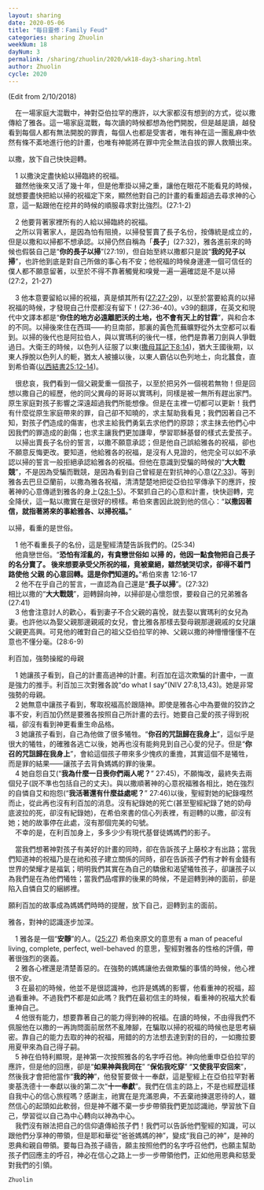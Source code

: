 ```yaml
---
layout: sharing
date: 2020-05-06
title: "每日靈修：Family Feud"
categories: sharing Zhuolin
weekNum: 18
dayNum: 3
permalink: /sharing/zhuolin/2020/wk18-day3-sharing.html
author: Zhuolin
cycle: 2020
---
```

(Edit from 2/10/2018)  
   
　在一場家庭大混戰中，神對亞伯拉罕的應許，以大家都沒有想到的方式，從以撒傳給了雅各。這一場家庭混戰，每次讀的時候都想為他們開脫，但是越是讀，越發看到每個人都有無法開脫的罪責，每個人也都是受害者，唯有神在這一團亂麻中依然有條不紊地進行他的計畫，也唯有神能將在罪中完全無法自拔的罪人救贖出來。  
   
以撒，放下自己快快迴轉。  
   
　1 以撒決定盡快給以掃臨終的祝福。  
　雖然他後來又活了幾十年，但是他牽掛以掃之重，讓他在眼花不能看見的時候，就想要盡快把給以掃的祝福定下來，顯然他對自己的計畫的看重超過去尋求神的心意，這一點跟他在挖井的時候的順服尋求對比強烈。(27:1-2)  
   
　2 他要背著家裡所有的人給以掃臨終的祝福。  
　之所以背著家人，是因為怕有阻撓，以掃發誓賣了長子名份，按傳統是成立的，但是以撒和以掃都不想承認。以掃仍然自稱為「**長子**」(27:32)，雅各進前來的時候也假裝自己是“**你的長子以掃**”(27:19)，但自始至終以撒都只是說“**我的兒子以掃**”，也許他到底是對自己所做的事心有不安；他祝福的時候身邊連一個可信任的僕人都不願意留著，以至於不得不靠著觸覺和嗅覺一遍一遍確認是不是以掃(27:2，21-27)  
   
　3 他本意要留給以掃的祝福，真是傾其所有([27:27-29](https://www.biblegateway.com/quicksearch/?quicksearch=創世記27.27-29&qs_version=CUVMPT))，以至於當要給真的以掃祝福的時候，才發現自己什麼都沒有留下！(27:36-40)。v39的翻譯，在英文和現代中文譯本都是“**你住的地方必遠離肥沃的土地，也不會有天上的甘霖**”，與和合本的不同。以掃後來住在西珥——約旦南部，那裏的黃色荒蕪曠野從外太空都可以看到。以掃的後代也是阿拉伯人，與以實瑪利的後代一樣，他們是靠著刀劍與人爭戰過日。大衛王的時候，以色列人征服了以東([撒母耳記下8:14](https://www.biblegateway.com/quicksearch/?quicksearch=撒母耳記下8%3A14&qs_version=CUVMPT))，猶大王國後期，以東人掙脫以色列人的軛，猶太人被擄以後，以東人霸佔以色列地土，向北蠶食，直到希伯崙([以西結書25:12-14](https://www.biblegateway.com/quicksearch/?quicksearch=以西結書25%3A12-14&qs_version=CUVMPT))。  
   
　很悲哀，我們看到一個父親愛重一個孩子，以至於把另外一個視若無物！但是回想以撒自己的經歷，他的同父異母的哥哥以實瑪利，同樣是被一無所有趕出家門。原生家庭對孩子影響之深遠超過我們所能想像。但是在主裡一切都可以更新！我們有什麼從原生家庭帶來的罪，自己卻不知曉的，求主幫助我看見；我們因著自己不知，對孩子們造成的傷害，也求主給我們勇氣去求他們的原諒；求主抹去他們心中因我們的罪造成的創傷；也求主讓我們更加謙卑，學習耶穌基督的樣式去愛孩子。  
　以掃出賣長子名份的誓言，以撒不願意承認；但是他自己誤給雅各的祝福，卻也不願意反悔更改。要知道，他給雅各的祝福，是沒有人見證的，他完全可以如不承認以掃的誓言一般拒絕承認給雅各的祝福。但他在意識到受騙的時候的“**大大戰競**”，不是因為受騙而戰競，是因為看到自己曾經是在對抗神的心意([27:33](https://www.biblegateway.com/quicksearch/?quicksearch=創世記27.33&qs_version=CUVMPT))。等到雅各去巴旦亞蘭前，以撒為雅各祝福，清清楚楚地把從亞伯拉罕傳承下的應許，按著神的心意傳遞到雅各的身上([28:1-5](https://www.biblegateway.com/quicksearch/?quicksearch=創世記28.1-5&qs_version=CUVMPT))。不緊抓自己的心意和計畫，快快迴轉，完全降伏，這一點以撒實在是很好的榜樣。希伯來書因此說到他的信心：“**以撒因著信，就指著將來的事給雅各、以掃祝福。**”  
   
以掃，看重的是世俗。  
   
　1 他不看重長子的名份，這是聖經清楚告訴我們的。(25:34)  
　他貪戀世俗。“**恐怕有淫亂的，有貪戀世俗如 以掃 的，他因一點食物把自己長子的名分賣了。 後來想要承受父所祝的福，竟被棄絕，雖然號哭切求，卻得不着門路使他 父親 的心意回轉。這是你們知道的。**”希伯來書 12:16-17  
　2 他不在乎自己的誓言，一直認為自己還是“**長子以掃**”。(27:32)  
相比以撒的“**大大戰競**”，迴轉歸向神，以掃卻是心懷怨恨，要殺自己的兄弟雅各(27:41)  
　3 他會注意討人的歡心，看到妻子不合父親的喜悅，就去娶以實瑪利的女兒為妻。也許他以為娶父親那邊親戚的女兒，會比雅各那樣去娶母親那邊親戚的女兒讓父親更高興。可見他的確對自己的祖父亞伯拉罕的神、父親以撒的神懵懵懂懂不在意也不懂分毫。(28:6-9)  
   
利百加，強勢操縱的母親  
   
　1 她讓孩子看到，自己的計畫高過神的計畫。利百加在這次欺騙的計畫中，一直是強力的推手。利百加三次對雅各說“do what I say”(NIV 27:8,13,43)。她是非常強勢的母親。  
　2 她無意中讓孩子看到，奪取祝福高於跟隨神。即使是雅各心中為要做的狡詐之事不安，利百加仍然是要雅各按照自己所計畫的去行。她要自己愛的孩子得到祝福，卻沒有看到神更看重生命品格。  
　3 她讓孩子看到，自己為他做了很多犧牲。“**你召的咒詛歸在我身上**”，這似乎是很大的犧牲，的確雅各逃亡以後，她再也沒有能夠見到自己心愛的兒子。但是“**你召的咒詛歸在我身上**”，會給這個孩子帶來多少愧疚的重擔，其實這個不是犧牲，而是罪的結果——讓孩子去背負媽媽的罪的後果。  
　4 她自怨自艾(“**我為什麼一日喪你們兩人呢？**” 27:45)，不願悔改，最終失去兩個兒子(説不準也包括自己的丈夫)。與以撒順著神的心意祝福雅各相比，她在強烈的自憐自艾和抱怨(“**我活著還有什麼益處呢？**” 27:46)以後，聖經對她的紀錄嘎然而止，從此再也沒有利百加的消息。沒有紀錄她的死亡(甚至聖經紀錄了她的奶母底波拉的死，卻沒有紀錄她)，在希伯來書的信心列表裡，有迴轉的以撒，卻沒有她；她的故事停在此處，沒有那個完美的句號。  
　不幸的是，在利百加身上，多多少少有現代基督徒媽媽們的影子。  
   
　當我們想著神對孩子有美好的計畫的同時，卻在告訴孩子上藤校才有出路；當我們知道神的祝福乃是在祂和孩子建立關係的同時，卻在告訴孩子們有才幹有金錢有世界的榮耀才是福氣；明明我們其實在為自己的驕傲和渴望犧牲孩子，卻讓孩子以為我們是在為他們犧牲；當我們品嚐罪的後果的時候，不是迴轉到神的面前，卻是陷入自憐自艾的綑綁裡。  
   
願利百加的故事成為媽媽們時時的提醒，放下自己，迴轉到主的面前。  
   
雅各，對神的認識逐步加深。  
   
　1 雅各是一個“**安靜**”的人。([25:27](https://www.biblegateway.com/quicksearch/?quicksearch=創世記25.27&qs_version=CUVMPT)) 希伯來原文的意思有 a man of peaceful living, complete, perfect, well-behaved 的意思，聖經對雅各的性格的評價，帶著很強烈的褒義。  
　2 雅各心裡還是清楚善惡的。在強勢的媽媽讓他去做欺騙的事情的時候，他心裡很不安。  
　3 在最初的時候，他並不是很認識神，也許是媽媽的影響，他看重神的祝福，超過看重神。不過我們不都是如此嗎？我們在最初信主的時候，看重神的祝福大於看重神自己。  
　4 他很有能力，想要靠著自己的能力得到神的祝福。在讀的時候，不由得我們不佩服他在以撒的一再詢問面前居然不亂陣腳，在騙取以掃的祝福的時候也是思考縝密。靠自己的能力去取的神的祝福，用錯的的方法想去達到對的目的，一如撒拉要用夏甲來為自己得子嗣。  
　5 神在伯特利顯現，是神第一次按照雅各的名字呼召他。神向他重申亞伯拉罕的應許，但是他的回應，卻是“**如果神與我同在**” “**保佑我吃穿**” “**又使我平安回來**”，然後我才會把他當作“**我的神**”，他發誓要做十一奉獻，這是聖經上在亞伯拉罕對著麥基洗德十一奉獻以後的第二次“**十一奉獻**”。我們在信主的路上，不是也經歷這樣自我中心的信心旅程嗎？感謝主，祂實在是充滿恩典，不丟棄祂揀選恩待的人，雖然信心的起頭如此軟弱，但是神不離不棄一步步帶領我們更加認識祂，學習放下自己，學習從以自己為中心轉向以神為中心。  
　我們沒有辦法把自己的信仰遺傳給孩子們！我們可以告訴他們聖經的知識，可以跟他們分享神的帶領，但是耶和華從“爸爸媽媽的神”，變成“我自己的神”，是神的恩典和親自帶領。要每日為孩子禱告，願主按照他們的名字呼召他們，也願主幫助孩子們回應主的呼召，神必在信心之路上一步一步帶領他們，正如他用恩典和慈愛對我們的引領。  

`Zhuolin`
